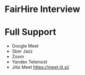 # FairHire Interview

# Full Support

- Google Meet
- Sber Jazz
- Zoom
- Yandex Telemost
- Jitsi Meet https://meet.jit.si/
